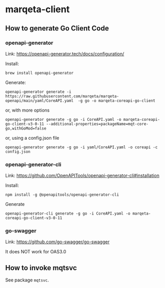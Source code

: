 # marqeta-client

## How to generate Go Client Code

### openapi-generator

Link: https://openapi-generator.tech/docs/configuration/

Install:
```shell
brew install openapi-generator
```

Generate:
```shell
openapi-generator generate -i https://raw.githubusercontent.com/marqeta/marqeta-openapi/main/yaml/CoreAPI.yaml  -g go -o marqeta-coreapi-go-client
```

or, with more options

```shell
openapi-generator generate -g go -i CoreAPI.yaml -o marqeta-coreapi-go-client-v3-0-11 --additional-properties=packageName=mqt-core-go,withGoMod=false
```

or, using a config.json file

```shell
openapi-generator generate -g go -i yaml/CoreAPI.yaml -o coreapi -c config.json
```

### openapi-generator-cli

Link: https://github.com/OpenAPITools/openapi-generator-cli#installation

Install:
```shell
npm install -g @openapitools/openapi-generator-cli
```

Generate
```shell
openapi-generator-cli generate -g go -i CoreAPI.yaml -o marqeta-coreapi-go-client-v3-0-11
```

### go-swagger

Link: https://github.com/go-swagger/go-swagger

It does NOT work for OAS3.0

## How to invoke mqtsvc

See package `mqtsvc`.
